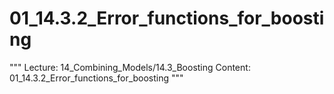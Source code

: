 # 01_14.3.2_Error_functions_for_boosting

"""
Lecture: 14_Combining_Models/14.3_Boosting
Content: 01_14.3.2_Error_functions_for_boosting
"""

